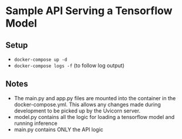 # Sample API Serving a Tensorflow Model

## Setup
- `docker-compose up -d`
- `docker-compose logs -f` (to follow log output)

## Notes
- The main.py and app.py files are mounted into the container in the docker-compose.yml. This allows any changes made during development to be picked up by the Uvicorn server.
- model.py contains all the logic for loading a tensorflow model and running inference
- main.py contains ONLY the API logic